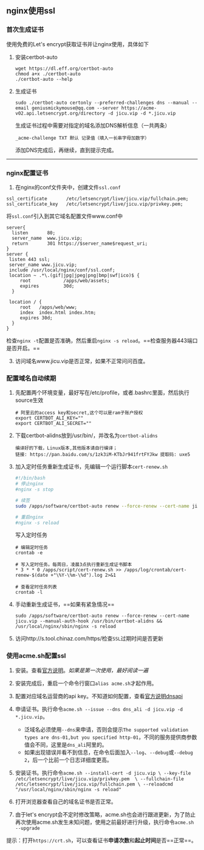 ## nginx使用ssl

### 首次生成证书

使用免费的Let's encrypt获取证书并让nginx使用，具体如下

1. 安装certbot-auto

   ```shell
   wget https://dl.eff.org/certbot-auto
   chmod a+x ./certbot-auto
   ./certbot-auto --help
   ```

2. 生成证书

   ```shell
   sudo ./certbot-auto certonly --preferred-challenges dns --manual --email geniusmickymouse@qq.com --server https://acme-v02.api.letsencrypt.org/directory -d jicu.vip -d *.jicu.vip
   ```

   生成证书过程中需要对指定的域名添加DNS解析信息（一共两条）

   ```
   _acme-challenge TXT 默认 记录值（填入一长串字母加数字）
   ```

   添加DNS完成后，再继续，直到提示完成。
---

### nginx配置证书

   1. 在nginx的conf文件夹中，创建文件`ssl.conf`

   ```nginx
   ssl_certificate       /etc/letsencrypt/live/jicu.vip/fullchain.pem;
   ssl_certificate_key   /etc/letsencrypt/live/jicu.vip/privkey.pem;
   ```

   将`ssl.conf`引入到其它域名配置文件www.conf中

   ```nginx
   server{
     listen       80;
     server_name  www.jicu.vip;
     return       301 https://$server_name$request_uri;
   }
   server {
   	listen 443 ssl;
   	server_name www.jicu.vip;
   	include /usr/local/nginx/conf/ssl.conf;
   	location ~ .*\.(gif|jpg|jpeg|png|bmp|swf|ico)$ {
   		root            /apps/web/assets;
   		expires         30d;
     }
   
   	location / {
   		root   /apps/web/www;
   		index  index.html index.htm;
   		expires 30d;
     }
   }
   ```

   检查`nginx -t`配置是否准确，然后重启`nginx -s reload`。==检查服务器443端口是否开启。==

3. 访问域名www.jicu.vip是否正常，如果不正常问问百度。

### 配置域名自动续期

1. 先配置两个环境变量，最好写在/etc/profile，或者.bashrc里面，然后执行source生效

   ```shell
   # 阿里云的access key和secret,这个可以是ram子账户授权
   export CERTBOT_ALI_KEY=""
   export CERTBOT_ALI_SECRET=""
   ```

2. 下载certbot-alidns放到/usr/bin/，并改名为`certbot-alidns`

   ```
   编译好的下载，Linux版本,其他版本请自行编译；
   链接: https://pan.baidu.com/s/1zk3iM-KTbJr941frtFYJkw 提取码: uxe5
   ```

3. 加入定时任务重新生成证书，先编辑一个运行脚本`cert-renew.sh`

   ```bash
   #!/bin/bash
   # 停止nginx
   #nginx -s stop

   # 续签
   sudo /apps/software/certbot-auto renew --force-renew --cert-name jicu.vip --manual-auth-hook /usr/bin/certbot-alidns && /usr/local/nginx/sbin/nginx -s reload

   # 重启nginx
   #nginx -s reload
   ```

   写入定时任务

   ```shell
   # 编辑定时任务
   crontab -e

   # 写入定时任务。每周日，凌晨3点执行重新生成证书脚本
   * 3 * * 0 /apps/script/cert-renew.sh >> /apps/log/crontab/cert-renew-$(date +"\%Y-\%m-\%d").log 2>&1

   # 查看定时任务列表
   crontab -l
   ```

4. 手动重新生成证书，==如果有紧急情况==

   ```shell
   sudo /apps/software/certbot-auto renew --force-renew --cert-name jicu.vip --manual-auth-hook /usr/bin/certbot-alidns && /usr/local/nginx/sbin/nginx -s reload
   ```

5. 访问http://s.tool.chinaz.com/https/检查`SSL`过期时间是否更新

### 使用acme.sh配置ssl

1. 安装。查看[官方说明](https://github.com/acmesh-official/acme.sh/wiki/说明)。*如果是第一次使用，最好阅读一遍*
2. 安装完成后，重启一个命令行窗口`alias acme.sh`才起作用。
3. 配置对应域名运营商的api key。不知道如何配置，查看[官方说明dnsapi](https://github.com/acmesh-official/acme.sh/wiki/dnsapi)
4. 申请证书。执行命令`acme.sh --issue --dns dns_ali -d jicu.vip -d *.jicu.vip`。

   - 泛域名必须使用`--dns`来申请，否则会提示`The supported validation types are dns-01,but you specified http-01`，不同的服务提供商参数值会不同，这里是`dns_ali`阿里的。
   - 如果出现错误并看不到信息，在命令后面加入`--log`、`--debug`或`--debug 2`，后一个比前一个日志详细度更高。
5. 安装证书。执行命令`acme.sh --install-cert -d jicu.vip \
   --key-file       /etc/letsencrypt/live/jicu.vip/privkey.pem  \
   --fullchain-file /etc/letsencrypt/live/jicu.vip/fullchain.pem \
   --reloadcmd     "/usr/local/nginx/sbin/nginx -s reload"`
6. 打开浏览器查看自己的域名证书是否正常。
7. 由于let's encrypt会不定时修改策略，acme.sh也会进行跟进更新，为了防止再次使用acme.sh发生未知问题，使用之前最好进行升级，执行命令`acme.sh --upgrade`

提示：打开`https://crt.sh`，可以查看证书**申请次数**和**起止时间**是否==正常==。